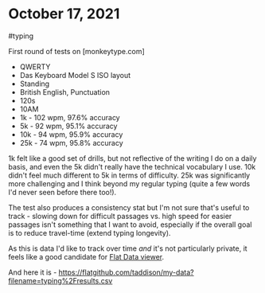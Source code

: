 # October 17, 2021

#typing

First round of tests on [monkeytype.com]

- QWERTY
- Das Keyboard Model S ISO layout
- Standing
- British English, Punctuation
- 120s
- 10AM
- 1k - 102 wpm, 97.6% accuracy
- 5k - 92 wpm, 95.1% accuracy
- 10k - 94 wpm, 95.9% accuracy
- 25k - 74 wpm, 95.8% accuracy

1k felt like a good set of drills, but not reflective of the writing I do on a daily basis, and even the 5k didn't really have the technical vocabulary I use.  10k didn't feel much different to 5k in terms of difficulty.  25k was significantly more challenging and I think beyond my regular typing (quite a few words I'd never seen before there too!).

The test also produces a consistency stat but I'm not sure that's useful to track - slowing down for difficult passages vs. high speed for easier passages isn't something that I want to avoid, especially if the overall goal is to reduce travel-time (extend typing longevity).

As this is data I'd like to track over time _and_ it's not particularly private, it feels like a good candidate for [Flat Data viewer](https://next.github.com/projects/flat-data).

And here it is - https://flatgithub.com/taddison/my-data?filename=typing%2Fresults.csv

